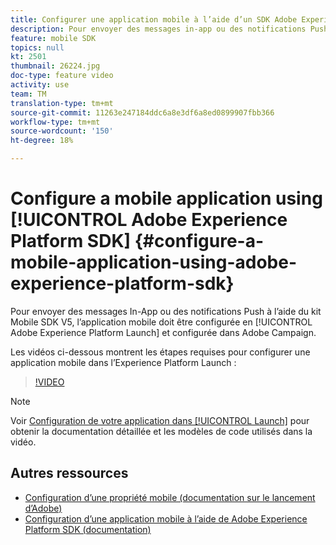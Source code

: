 ```yaml
---
title: Configurer une application mobile à l’aide d’un SDK Adobe Experience Platform
description: Pour envoyer des messages in-app ou des notifications Push avec une application SDK Experience Cloud, une application mobile doit être configurée dans Adobe Experience Platform Launch et configurée dans Adobe Campaign.
feature: mobile SDK
topics: null
kt: 2501
thumbnail: 26224.jpg
doc-type: feature video
activity: use
team: TM
translation-type: tm+mt
source-git-commit: 11263e247184ddc6a8e3df6a8ed0899907fbb366
workflow-type: tm+mt
source-wordcount: '150'
ht-degree: 18%

---
```



# Configure a mobile application using [!UICONTROL Adobe Experience Platform SDK] {#configure-a-mobile-application-using-adobe-experience-platform-sdk}

Pour envoyer des messages In-App ou des notifications  Push à l’aide du kit Mobile SDK V5, l’application mobile doit être configurée en [!UICONTROL Adobe Experience Platform Launch] et configurée dans Adobe Campaign.

Les vidéos ci-dessous montrent les étapes requises pour configurer une application mobile dans l’Experience Platform Launch :

>[!VIDEO](https://video.tv.adobe.com/v/26224?quality=12)

>[!NOTE]
>
>Voir [Configuration de votre application dans [!UICONTROL Launch]](https://helpx.adobe.com/campaign/kb/configuring-app-sdk.html#ConfiguringyourapplicationinLaunch) pour obtenir la documentation détaillée et les modèles de code utilisés dans la vidéo.

## Autres ressources

* [Configuration d’une propriété mobile (documentation sur le lancement d’Adobe)](https://aep-sdks.gitbook.io/docs/getting-started/create-a-mobile-property)
* [Configuration d’une application mobile à l’aide de Adobe Experience Platform SDK (documentation)](https://helpx.adobe.com/fr/campaign/kb/configuring-app-sdk.html)
